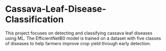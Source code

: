 # Cassava-Leaf-Disease-Classification
This project focuses on detecting and classifying cassava leaf diseases using ML. The EfficientNetB0 model is trained on a dataset with five classes of diseases to help farmers improve crop yield through early detection.
